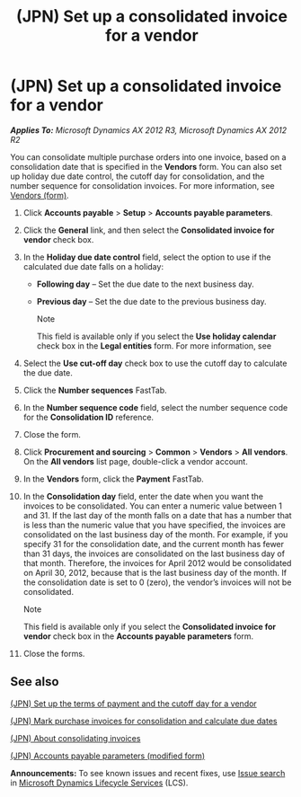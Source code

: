 ﻿---
title: (JPN) Set up a consolidated invoice for a vendor
TOCTitle: (JPN) Set up a consolidated invoice for a vendor
ms:assetid: 491e16a5-2d73-46b9-b87d-438548bc5c87
ms:mtpsurl: https://technet.microsoft.com/en-us/library/JJ711044(v=AX.60)
ms:contentKeyID: 49386455
ms.date: 04/18/2014
mtps_version: v=AX.60
f1_keywords:
- consolidation
- JPN
- (JPN) Set up the consolidation date for a vendor
---

# (JPN) Set up a consolidated invoice for a vendor 


_**Applies To:** Microsoft Dynamics AX 2012 R3, Microsoft Dynamics AX 2012 R2_

You can consolidate multiple purchase orders into one invoice, based on a consolidation date that is specified in the **Vendors** form. You can also set up holiday due date control, the cutoff day for consolidation, and the number sequence for consolidation invoices. For more information, see [Vendors (form)](https://technet.microsoft.com/en-us/library/aa592162\(v=ax.60\)).

1.  Click **Accounts payable** \> **Setup** \> **Accounts payable parameters**.

2.  Click the **General** link, and then select the **Consolidated invoice for vendor** check box.

3.  In the **Holiday due date control** field, select the option to use if the calculated due date falls on a holiday:
    
      - **Following day** – Set the due date to the next business day.
    
      - **Previous day** – Set the due date to the previous business day.
        

        > [!NOTE]
        > <P>This field is available only if you select the <STRONG>Use holiday calendar</STRONG> check box in the <STRONG>Legal entities</STRONG> form. For more information, see</P>



4.  Select the **Use cut-off day** check box to use the cutoff day to calculate the due date.

5.  Click the **Number sequences** FastTab.

6.  In the **Number sequence code** field, select the number sequence code for the **Consolidation ID** reference.

7.  Close the form.

8.  Click **Procurement and sourcing** \> **Common** \> **Vendors** \> **All vendors**. On the **All vendors** list page, double-click a vendor account.

9.  In the **Vendors** form, click the **Payment** FastTab.

10. In the **Consolidation day** field, enter the date when you want the invoices to be consolidated. You can enter a numeric value between 1 and 31. If the last day of the month falls on a date that has a number that is less than the numeric value that you have specified, the invoices are consolidated on the last business day of the month. For example, if you specify 31 for the consolidation date, and the current month has fewer than 31 days, the invoices are consolidated on the last business day of that month. Therefore, the invoices for April 2012 would be consolidated on April 30, 2012, because that is the last business day of the month. If the consolidation date is set to 0 (zero), the vendor’s invoices will not be consolidated.
    

    > [!NOTE]
    > <P>This field is available only if you select the <STRONG>Consolidated invoice for vendor</STRONG> check box in the <STRONG>Accounts payable parameters</STRONG> form.</P>



11. Close the forms.

## See also

[(JPN) Set up the terms of payment and the cutoff day for a vendor](jpn-set-up-the-terms-of-payment-and-the-cutoff-day-for-a-vendor.md)

[(JPN) Mark purchase invoices for consolidation and calculate due dates](jpn-mark-purchase-invoices-for-consolidation-and-calculate-due-dates.md)

[(JPN) About consolidating invoices](jpn-about-consolidating-invoices.md)

[(JPN) Accounts payable parameters (modified form)](https://technet.microsoft.com/en-us/library/jj710993\(v=ax.60\))

  
**Announcements:** To see known issues and recent fixes, use [Issue search](http://go.microsoft.com/fwlink/?linkid=389258) in [Microsoft Dynamics Lifecycle Services](http://go.microsoft.com/fwlink/?linkid=306505) (LCS).

